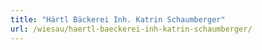 ```yaml
---
title: "Härtl Bäckerei Inh. Katrin Schaumberger"
url: /wiesau/haertl-baeckerei-inh-katrin-schaumberger/
---
```

